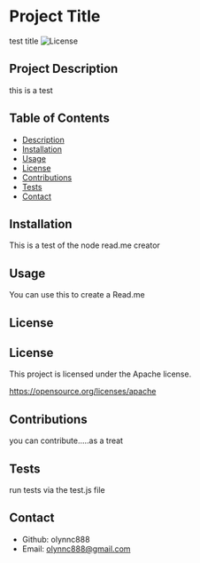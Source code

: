 
# Project Title
  test title
  ![License](https://img.shields.io/badge/license-apache-green.svg)

## Project Description
  this is a test

## Table of Contents
- [Description](#description)
- [Installation](#installation)
- [Usage](#usage)
- [License](#license)
- [Contributions](#contributions)
- [Tests](#tests)
- [Contact](#contact)
  
## Installation
  This is a test of the node read.me creator

## Usage
  You can use this to create a Read.me

## License
  
## License

This project is licensed under the Apache license.

  https://opensource.org/licenses/apache

## Contributions
  you can contribute.....as a treat

## Tests
  run tests via the test.js file

## Contact
  * Github: olynnc888
  * Email: olynnc888@gmail.com
  
  